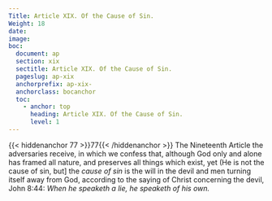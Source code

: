 ```yaml
---
Title: Article XIX. Of the Cause of Sin.
Weight: 18
date: 
image: 
boc:
  document: ap
  section: xix
  sectitle: Article XIX. Of the Cause of Sin.
  pageslug: ap-xix
  anchorprefix: ap-xix-
  anchorclass: bocanchor
  toc:
    - anchor: top
      heading: Article XIX. Of the Cause of Sin.
      level: 1
---
```


{{< hiddenanchor 77 >}}77{{< /hiddenanchor >}} The Nineteenth Article the adversaries receive, in which we confess that, although God only and alone has framed all nature, and preserves all things which exist, yet (He is not the cause of sin, but] the _cause of sin_ is the will in the devil and men turning itself away from God, according to the saying of Christ concerning the devil, John 8:44: _When he speaketh a lie, he speaketh of his own._

